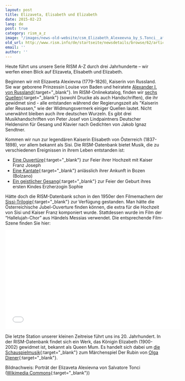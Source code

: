 ```yaml
---
layout: post
title: Elizaveta, Elisabeth und Elizabeth
date: 2015-02-23
lang: de
post: true
category: rism_a_z
image: "/images/news-old-website/csm_Elizabeth_Alexeevna_by_S.Tonci__after_1801__Russian_museum__c628b95cd5.jpg"
old_url: http://www.rism.info/de/startseite/newsdetails/browse/62/article/64/rism-from-a-z-elizaveta-elisabeth-and-elizabeth.html
email: ''
author: ''
---
```



Heute führt uns unsere Serie RISM A-Z durch drei Jahrhunderte – wir werfen einen Blick auf Elizaveta, Elisabeth und Elizabeth.

Beginnen wir mit Elizaveta Alexievna (1779-1826), Kaiserin von Russland. Sie war geborene Prinzessin Louise von Baden und heiratete [Alexander I. von Russland](https://opac.rism.info/search?View=rism&q=Aleksandr+I+Imperator+Rossii){:target="_blank"}. Im RISM-Onlinekatalog, finden wir [sechs Quellen](https://opac.rism.info/search?View=rism&q=Elizaveta+Alexievna){:target="_blank"} (sowohl Drucke als auch Handschriften), die ihr gewidmet sind - alle entstanden während der Regierungszeit als "Kaiserin aller Reussen," wie der Widmungsvermerk einiger Quellen lautet. Nicht unerwähnt bleiben auch ihre deutschen Wurzeln. Es gibt drei Musikhandschriften von Peter Josef von Lindpaintners Deutscher Heldensinn für Gesang und Klavier nach Gedichten von Jakob Ignaz Sendtner.

Kommen wir nun zur legendären Kaiserin Elisabeth von Österreich (1837-1898), vor allem bekannt als Sisi. Die RISM-Datenbank bietet Musik, die zu verschiedenen Ereignissen in ihrem Leben entstanden ist:

- [Eine Ouvertüre](https://opac.rism.info/search?id=250013813&db=251&View=rism){:target="_blank"} zur Feier ihrer Hochzeit mit Kaiser Franz Joseph
- [Eine Kantate](https://opac.rism.info/search?id=652000049&db=251&View=rism){:target="_blank"} anlässlich ihrer Ankunft in Bozen (Bolzano)
- [Ein geistlicher Gesang](https://opac.rism.info/search?id=600160338&db=251&View=rism){:target="_blank"} zur Feier der Geburt ihres ersten Kindes Erzherzogin Sophie

Hätte doch die RISM-Datenbank schon in den 1950er den Filmemachern der [Sissi-Trilogie](http://www.imdb.com/title/tt0048624/?ref_=fn_al_tt_1){:target="_blank"} zur Verfügung gestanden. Man hätte die Österreichische Jubel-Ouverture finden können, die extra für die Hochzeit von Sisi und Kaiser Franz komponiert wurde. Stattdessen wurde im Film der “Hallelujah-Chor” aus Händels Messias verwendet. Die entsprechende Film-Szene finden Sie hier:

<iframe width="560" height="315" src="//www.youtube.com/embed/8IErjmH0h4A" frameborder="0" allowfullscreen></iframe>



Die letzte Station unserer kleinen Zeitreise führt uns ins 20. Jahrhundert. In der RISM-Datenbank findet sich ein Werk, das Königin Elizabeth (1900-2002) gewidmet ist, bekannt als Queen Mum. Es handelt sich dabei um [die Schauspielmusik](https://opac.rism.info/search?id=400150247&db=251&View=rism){:target="_blank"} zum Märchenspiel Der Rubin von [Olga Diener](http://www.rism.info/de/startseite/newsdetails/select/self_representation/article/64/rism-a-z-olga-diener.html){:target="_blank"}.



Bildnachweis: Porträt der Elizaveta Alexievna von Salvatore Tonci ([Wikimedia Commons](http://commons.wikimedia.org/wiki/File:Elizabeth_Alexeevna_by_S.Tonci_%28after_1801,_Russian_museum%29.jpg){:target="_blank"})

<script type="text/javascript">var switchTo5x=true;</script><script type="text/javascript" src="http://w.sharethis.com/button/buttons.js"></script><script type="text/javascript">stLight.options({publisher: "9b601438-1ce1-49d8-bfd7-9cff5df54c17", doNotHash: false, doNotCopy: false, hashAddressBar: false});</script>